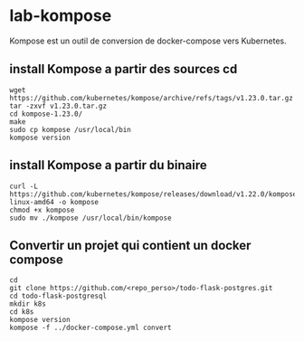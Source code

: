 # lab-kompose
Kompose est un outil de conversion de docker-compose vers Kubernetes.

## install Kompose a partir des sources cd
```shell 
wget https://github.com/kubernetes/kompose/archive/refs/tags/v1.23.0.tar.gz
tar -zxvf v1.23.0.tar.gz
cd kompose-1.23.0/
make
sudo cp kompose /usr/local/bin
kompose version
```
## install Kompose a partir du binaire
```shell
curl -L https://github.com/kubernetes/kompose/releases/download/v1.22.0/kompose-linux-amd64 -o kompose
chmod +x kompose
sudo mv ./kompose /usr/local/bin/kompose
````

## Convertir un projet qui contient  un docker compose
```shell
cd
git clone https://github.com/<repo_perso>/todo-flask-postgres.git
cd todo-flask-postgresql
mkdir k8s
cd k8s
kompose version
kompose -f ../docker-compose.yml convert
```
